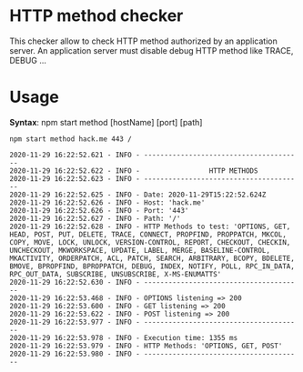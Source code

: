 # HTTP method checker

This checker allow to check HTTP method authorized by an application server.
An application server must disable debug HTTP method like TRACE, DEBUG ...

# Usage

__Syntax__: npm start method [hostName] [port] [path]

`npm start method hack.me 443 /`

```
2020-11-29 16:22:52.621 - INFO - ---------------------------------------
2020-11-29 16:22:52.622 - INFO -                 HTTP METHODS
2020-11-29 16:22:52.623 - INFO - ---------------------------------------
2020-11-29 16:22:52.625 - INFO - Date: 2020-11-29T15:22:52.624Z
2020-11-29 16:22:52.626 - INFO - Host: 'hack.me'
2020-11-29 16:22:52.626 - INFO - Port: '443'
2020-11-29 16:22:52.627 - INFO - Path: '/'
2020-11-29 16:22:52.628 - INFO - HTTP Methods to test: 'OPTIONS, GET, HEAD, POST, PUT, DELETE, TRACE, CONNECT, PROPFIND, PROPPATCH, MKCOL, COPY, MOVE, LOCK, UNLOCK, VERSION-CONTROL, REPORT, CHECKOUT, CHECKIN, UNCHECKOUT, MKWORKSPACE, UPDATE, LABEL, MERGE, BASELINE-CONTROL, MKACTIVITY, ORDERPATCH, ACL, PATCH, SEARCH, ARBITRARY, BCOPY, BDELETE, BMOVE, BPROPFIND, BPROPPATCH, DEBUG, INDEX, NOTIFY, POLL, RPC_IN_DATA, RPC_OUT_DATA, SUBSCRIBE, UNSUBSCRIBE, X-MS-ENUMATTS'
2020-11-29 16:22:52.630 - INFO - ---------------------------------------
2020-11-29 16:22:53.468 - INFO - OPTIONS listening => 200
2020-11-29 16:22:53.600 - INFO - GET listening => 200
2020-11-29 16:22:53.622 - INFO - POST listening => 200
2020-11-29 16:22:53.977 - INFO - ---------------------------------------
2020-11-29 16:22:53.978 - INFO - Execution time: 1355 ms
2020-11-29 16:22:53.979 - INFO - HTTP Methods: 'OPTIONS, GET, POST'
2020-11-29 16:22:53.980 - INFO - ---------------------------------------
```
